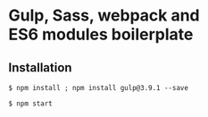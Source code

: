 # Gulp, Sass, webpack and ES6 modules boilerplate

## Installation 

```
$ npm install ; npm install gulp@3.9.1 --save
```
```
$ npm start
```